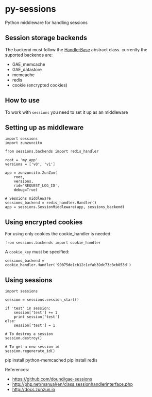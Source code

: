 py-sessions
===========

Python middleware for handling sessions


Session storage backends
------------------------

The backend must follow the [HandlerBase](https://github.com/nbari/py-sessions/blob/master/sessions/backends/__init__.py) abstract class.
currenlty the suported backends are:

* GAE_memcache
* GAE_datastore
* memcache
* redis
* cookie (encrypted cookies)


How to use
----------

To work with ``sessions`` you need to set it up as an middleware

Setting up as middleware
------------------------

    import sessions
    import zunzuncito

    from sessions.backends import redis_handler

    root = 'my_app'
    versions = ['v0', 'v1']

    app = zunzuncito.ZunZun(
        root,
        versions,
        rid='REQUEST_LOG_ID',
        debug=True)

    # Sessions middleware
    sessions_backend = redis_handler.Handler()
    app = sessions.SessionMiddleware(app, sessions_backend)

Using encrypted cookies
-----------------------

For using only cookies the cookie_handler is needed:

    from sessions.backends import cookie_handler

A ``cookie_key`` must be specified:

    sessions_backend = cookie_handler.Handler('90875de1cb12c1efab39dc73c8cb053d')



Using sessions
--------------

    import sessions

    session = sessions.session_start()

    if 'test' in session:
        session['test'] += 1
        print session['test']
    else:
        session['test'] = 1

    # To destroy a session
    session.destroy()

    # To get a new session id
    session.regenerate_id()



pip install python-memcached
pip install redis

References:
* https://github.com/dound/gae-sessions
* http://php.net/manual/en/class.sessionhandlerinterface.php
* http://docs.zunzun.io
